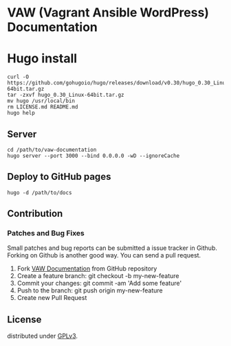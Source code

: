 # VAW (Vagrant Ansible WordPress) Documentation

# Hugo install
```
curl -O https://github.com/gohugoio/hugo/releases/download/v0.30/hugo_0.30_Linux-64bit.tar.gz
tar -zxvf hugo_0.30_Linux-64bit.tar.gz
mv hugo /usr/local/bin
rm LICENSE.md README.md
hugo help
```

## Server
```
cd /path/to/vaw-documentation
hugo server --port 3000 --bind 0.0.0.0 -wD --ignoreCache
```

## Deploy to GitHub pages
```
hugo -d /path/to/docs
```

## Contribution

### Patches and Bug Fixes

Small patches and bug reports can be submitted a issue tracker in Github. Forking on Github is another good way. You can send a pull request.

1. Fork [VAW Documentation](https://github.com/thingsym/vaw-documentation) from GitHub repository
2. Create a feature branch: git checkout -b my-new-feature
3. Commit your changes: git commit -am 'Add some feature'
4. Push to the branch: git push origin my-new-feature
5. Create new Pull Request

## License

distributed under [GPLv3](https://www.gnu.org/licenses/gpl-3.0.html).
